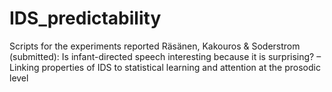# IDS_predictability
Scripts for the experiments reported Räsänen, Kakouros &amp; Soderstrom (submitted): Is infant-directed speech interesting because it is surprising? – Linking properties of IDS to statistical learning and attention at the prosodic level
